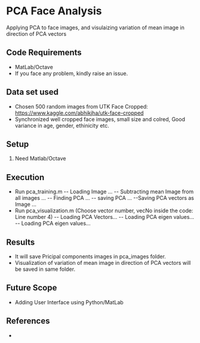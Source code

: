 # PCA Face Analysis

Applying PCA to face images, and visulaizing variation of mean image in direction of PCA vectors

## Code Requirements
- MatLab/Octave
- If you face any problem, kindly raise an issue.

## Data set used
- Chosen 500 random images from UTK Face Cropped: https://www.kaggle.com/abhikjha/utk-face-cropped
- Synchronized well cropped face images, small size and colred, Good variance in age, gender, ethinicity etc.

## Setup

1) Need Matlab/Octave

## Execution

- Run pca_training.m
-- Loading Image ...
-- Subtracting mean Image from all images ...
-- Finding PCA ...
-- saving PCA ...
--Saving PCA vectors as Image ...
- Run pca_visualization.m (Choose vector number, vecNo inside the code: Line number 4)
-- Loading PCA Vectors...
-- Loading PCA eigen values...
-- Loading PCA eigen values...

## Results

- It will save Pricipal components images in pca_images folder.
- Visualization of variation of mean image in direction of PCA vectors will be saved in same folder.

## Future Scope
- Adding User Interface using Python/MatLab

## References

- 
